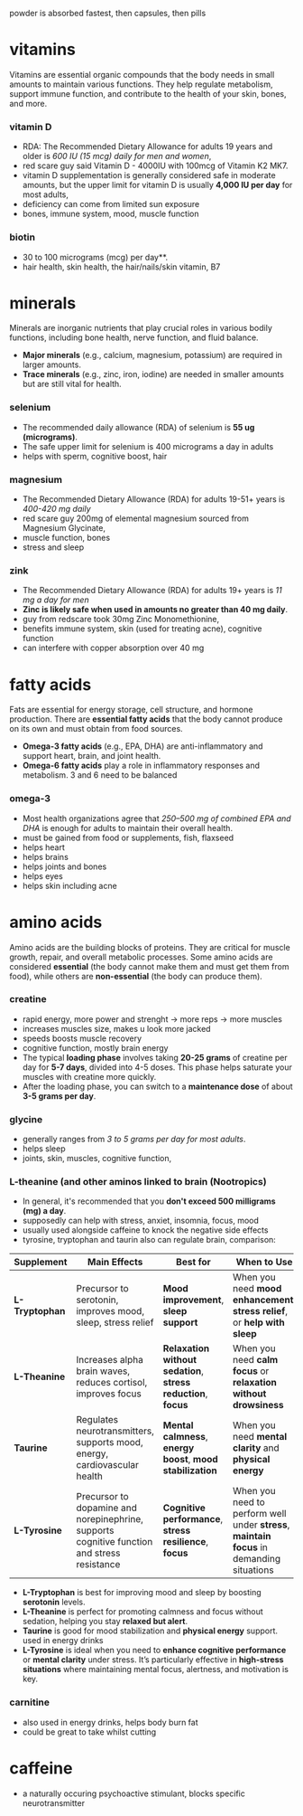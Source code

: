 powder is absorbed fastest, then capsules, then pills
# vitamins
Vitamins are essential organic compounds that the body needs in small amounts to maintain various functions. They help regulate metabolism, support immune function, and contribute to the health of your skin, bones, and more.
### vitamin D
- RDA: The Recommended Dietary Allowance for adults 19 years and older is _600 IU (15 mcg) daily for men and women_,
- red scare guy said Vitamin D - 4000IU with 100mcg of Vitamin K2 MK7.
- vitamin D supplementation is generally considered safe in moderate amounts, but the upper limit for vitamin D is usually **4,000 IU per day** for most adults,
- deficiency can come from limited sun exposure
- bones, immune system, mood, muscle function
### biotin
- 30 to 100 micrograms (mcg) per day**.
- hair health, skin health, the hair/nails/skin vitamin, B7
# minerals
Minerals are inorganic nutrients that play crucial roles in various bodily functions, including bone health, nerve function, and fluid balance.
- **Major minerals** (e.g., calcium, magnesium, potassium) are required in larger amounts.
- **Trace minerals** (e.g., zinc, iron, iodine) are needed in smaller amounts but are still vital for health.
### selenium
- The recommended daily allowance (RDA) of selenium is **55 ug (micrograms)**.
- The safe upper limit for selenium is 400 micrograms a day in adults
- helps with sperm, cognitive boost, hair
### magnesium
- The Recommended Dietary Allowance (RDA) for adults 19-51+ years is _400-420 mg daily_
- red scare guy 200mg of elemental magnesium sourced from Magnesium Glycinate,
- muscle function, bones
- stress and sleep
### zink
- The Recommended Dietary Allowance (RDA) for adults 19+ years is _11 mg a day for men_
- **Zinc is likely safe when used in amounts no greater than 40 mg daily**.
- guy from redscare took 30mg Zinc Monomethionine,
- benefits immune system, skin (used for treating acne), cognitive function
- can interfere with copper absorption over 40 mg
# fatty acids
Fats are essential for energy storage, cell structure, and hormone production. There are **essential fatty acids** that the body cannot produce on its own and must obtain from food sources.
- **Omega-3 fatty acids** (e.g., EPA, DHA) are anti-inflammatory and support heart, brain, and joint health.
- **Omega-6 fatty acids** play a role in inflammatory responses and metabolism.
3 and 6 need to be balanced
### omega-3
- Most health organizations agree that _250–500 mg of combined EPA and DHA_ is enough for adults to maintain their overall health.
- must be gained from food or supplements, fish, flaxseed
- helps heart
- helps brains
- helps joints and bones
- helps eyes
- helps skin including acne
# amino acids
Amino acids are the building blocks of proteins. They are critical for muscle growth, repair, and overall metabolic processes. Some amino acids are considered **essential** (the body cannot make them and must get them from food), while others are **non-essential** (the body can produce them).
### creatine
- rapid energy, more power and strenght -> more reps -> more muscles
- increases muscles size, makes u look more jacked
- speeds boosts muscle recovery
- cognitive function, mostly brain energy
- The typical **loading phase** involves taking **20-25 grams** of creatine per day for **5-7 days**, divided into 4-5 doses. This phase helps saturate your muscles with creatine more quickly.
- After the loading phase, you can switch to a **maintenance dose** of about **3-5 grams per day**.
### glycine
- generally ranges from _3 to 5 grams per day for most adults_.
- helps sleep
- joints, skin, muscles, cognitive function,
### L-theanine (and other aminos linked to brain (Nootropics)
- In general, it's recommended that you **don't exceed 500 milligrams (mg) a day**.
- supposedly can help with stress, anxiet, insomnia, focus, mood
- usually used alongside caffeine to knock the negative side effects 
- tyrosine, tryptophan and taurin also can regulate brain, comparison:

|**Supplement**|**Main Effects**|**Best for**|**When to Use**|
|---|---|---|---|
|**L-Tryptophan**|Precursor to serotonin, improves mood, sleep, stress relief|**Mood improvement**, **sleep support**|When you need **mood enhancement**, **stress relief**, or **help with sleep**|
|**L-Theanine**|Increases alpha brain waves, reduces cortisol, improves focus|**Relaxation without sedation**, **stress reduction**, **focus**|When you need **calm focus** or **relaxation without drowsiness**|
|**Taurine**|Regulates neurotransmitters, supports mood, energy, cardiovascular health|**Mental calmness**, **energy boost**, **mood stabilization**|When you need **mental clarity** and **physical energy**|
|**L-Tyrosine**|Precursor to dopamine and norepinephrine, supports cognitive function and stress resistance|**Cognitive performance**, **stress resilience**, **focus**|When you need to perform well under **stress**, **maintain focus** in demanding situations|
- **L-Tryptophan** is best for improving mood and sleep by boosting **serotonin** levels.
- **L-Theanine** is perfect for promoting calmness and focus without sedation, helping you stay **relaxed but alert**.
- **Taurine** is good for mood stabilization and **physical energy** support. used in energy drinks
- **L-Tyrosine** is ideal when you need to **enhance cognitive performance** or **mental clarity** under stress. It’s particularly effective in **high-stress situations** where maintaining mental focus, alertness, and motivation is key.
### carnitine 
- also used in energy drinks, helps body burn fat
- could be great to take whilst cutting
# caffeine
- a naturally occuring psychoactive stimulant, blocks specific neurotransmitter